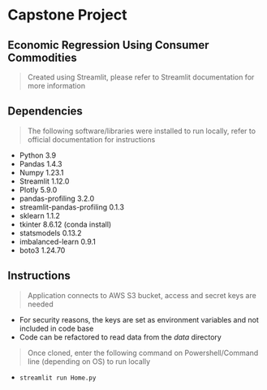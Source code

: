 # Capstone Project 
## Economic Regression Using Consumer Commodities
> Created using Streamlit, please refer to Streamlit documentation for more information
## Dependencies
> The following software/libraries were installed to run locally, refer to official documentation for instructions
- Python 3.9
- Pandas 1.4.3
- Numpy 1.23.1
- Streamlit 1.12.0
- Plotly 5.9.0
- pandas-profiling 3.2.0
- streamlit-pandas-profiling 0.1.3
- sklearn 1.1.2
- tkinter 8.6.12 (conda install)
- statsmodels 0.13.2
- imbalanced-learn 0.9.1
- boto3 1.24.70
## Instructions
> Application connects to AWS S3 bucket, access and secret keys are needed
- For security reasons, the keys are set as environment variables and not included in code base
- Code can be refactored to read data from the *data* directory
> Once cloned, enter the following command on Powershell/Command line (depending on OS) to run locally 
- `streamlit run Home.py`


